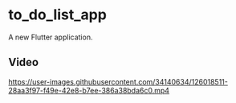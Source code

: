 # to_do_list_app

A new Flutter application.

## Video


https://user-images.githubusercontent.com/34140634/126018511-28aa3f97-f49e-42e8-b7ee-386a38bda6c0.mp4


